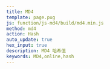 ```yaml
---
title: MD4
template: page.pug
js: function/js-md4/build/md4.min.js
method: md4
action: Hash
auto_update: true
hex_input: true
description: MD4 哈希值
keywords: MD4,online,hash
---
```

